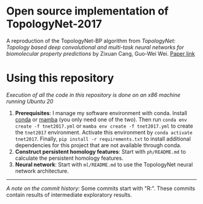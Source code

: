 # Open source implementation of TopologyNet-2017

A reproduction of the TopologyNet-BP algorithm from *TopologyNet: Topology based deep convolutional and multi-task neural networks for biomolecular property predictions* by Zixuan Cang, Guo-Wei Wei. [Paper link](https://journals.plos.org/ploscompbiol/article?id=10.1371/journal.pcbi.1005690)

# Using this repository

*Execution of all the code in this repository is done on an x86 machine running Ubuntu 20*

1. **Prerequisites**: I manage my software environment with conda. Install [conda](https://docs.conda.io/projects/conda/en/stable/user-guide/install/download.html) or [mamba](https://mamba.readthedocs.io/en/latest/mamba-installation.html) (you only need one of the two). Then run `conda env create -f tnet2017.yml` or `mamba env create -f tnet2017.yml` to create the `tnet2017` environment. Activate this environment by `conda activate tnet2017`. Finally, `pip install -r requirements.txt` to install additional dependencies for this project that are not available through conda.
2. **Construct persistent homology features**: Start with `ph/README.md` to calculate the persistent homology features.
3. **Neural network**: Start with `ml/README.md` to use the TopologyNet neural network architecture.


---

*A note on the commit history:* Some commits start with "R:". These commits contain results of intermediate exploratory results.